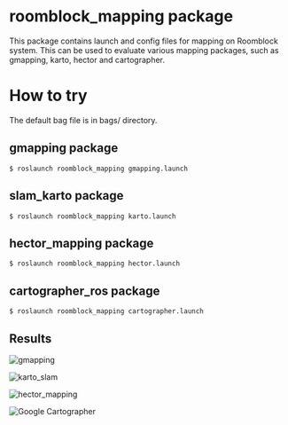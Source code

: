 # roomblock_mapping package

This package contains launch and config files for mapping on Roomblock
system. This can be used to evaluate various mapping packages, such as
gmapping, karto, hector and cartographer.

# How to try

The default bag file is in bags/ directory.

## gmapping package

```
$ roslaunch roomblock_mapping gmapping.launch
```

## slam_karto package

```
$ roslaunch roomblock_mapping karto.launch
```

## hector_mapping package

```
$ roslaunch roomblock_mapping hector.launch
```

## cartographer_ros package

```
$ roslaunch roomblock_mapping cartographer.launch
```

## Results

![gmapping](maps/living_room/gmapping/map.pgm)

![karto_slam](maps/living_room/karto/map.pgm)

![hector_mapping](maps/living_room/hector/map.pgm)

![Google Cartographer](maps/living_room/cartographer/map.pgm)
